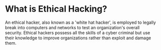 # What is Ethical Hacking?

An ethical hacker, also known as a 'white hat hacker', is employed to legally break into computers and networks to test an organization's overall security. Ethical hackers possess all the skills of a cyber criminal but use their knowledge to improve organizations rather than exploit and damage them.
